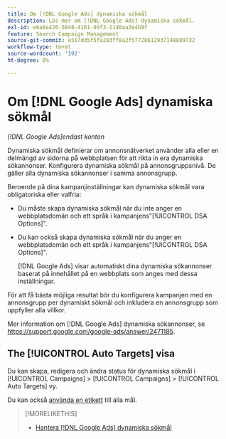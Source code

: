 ```yaml
---
title: Om [!DNL Google Ads] dynamiska sökmål
description: Läs mer om [!DNL Google Ads] dynamiska sökmål.
exl-id: e6a8a426-5848-4161-99f3-1140aa3e4b9f
feature: Search Campaign Management
source-git-commit: e517dd5f5fa283ff8a2f57728612937148889732
workflow-type: tm+mt
source-wordcount: '192'
ht-degree: 0%

---
```


# Om [!DNL Google Ads] dynamiska sökmål

*[!DNL Google Ads]endast konton*

Dynamiska sökmål definierar om annonsnätverket använder alla eller en delmängd av sidorna på webbplatsen för att rikta in era dynamiska sökannonser. Konfigurera dynamiska sökmål på annonsgruppsnivå. De gäller alla dynamiska sökannonser i samma annonsgrupp.

Beroende på dina kampanjinställningar kan dynamiska sökmål vara obligatoriska eller valfria:

* Du måste skapa dynamiska sökmål när du inte anger en webbplatsdomän och ett språk i kampanjens&quot;[!UICONTROL DSA Options]&quot;.

* Du kan också skapa dynamiska sökmål när du anger en webbplatsdomän och ett språk i kampanjens&quot;[!UICONTROL DSA Options]&quot;.

  [!DNL Google Ads] visar automatiskt dina dynamiska sökannonser baserat på innehållet på en webbplats som anges med dessa inställningar.

För att få bästa möjliga resultat bör du konfigurera kampanjen med en annonsgrupp per dynamiskt sökmål och inkludera en annonsgrupp som uppfyller alla villkor.

Mer information om [!DNL Google Ads] dynamiska sökannonser, se https://support.google.com/google-ads/answer/2471185.

## The [!UICONTROL Auto Targets] visa

Du kan skapa, redigera och ändra status för dynamiska sökmål i [!UICONTROL Campaigns] > [!UICONTROL Campaigns] > [!UICONTROL Auto Targets] vy.

Du kan också [använda en etikett](/help/search-social-commerce/campaign-management/label-classifications/classification-values-assign-campaign-management.md) till alla mål.

>[!MORELIKETHIS]
>
>* [Hantera [!DNL Google Ads] dynamiska sökmål](dynamic-search-target-manage.md)

